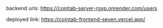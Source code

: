 backend urls: https://cointab-server-rgxp.onrender.com/users


deployed link: https://cointab-frontend-seven.vercel.app/
